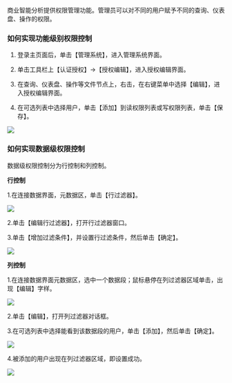 商业智能分析提供权限管理功能。管理员可以对不同的用户赋予不同的查询、仪表盘、操作的权限。

### 如何实现功能级别权限控制

1. 登录主页面后，单击【管理系统】，进入管理系统界面。

2. 单击工具栏上【认证授权】->【授权编辑】，进入授权编辑界面。

3. 在查询、仪表盘、操作等文件节点上，右击，在右键菜单中选择【编辑】，进入授权编辑界面。

4. 在可选列表中选择用户，单击【添加】到读权限列表或写权限列表，单击【保存】。

![](//mc.qcloudimg.com/static/img/bd848d08743a0a3f2e8fe516497c374c/image.jpg)

### 如何实现数据级权限控制

数据级权限控制分为行控制和列控制。

**行控制**

1.在连接数据界面，元数据区，单击【行过滤器】。

![](//mc.qcloudimg.com/static/img/e4228f4d83ec6aa948ed53c4eb32bb54/image.png)

2.单击【编辑行过滤器】，打开行过滤器窗口。

3.单击【增加过滤条件】，并设置行过滤条件，然后单击【确定】。

![](//mc.qcloudimg.com/static/img/5425f2e6366f40cbe0521ede5d4fcc68/image.png)

**列控制**

1.在连接数据界面元数据区，选中一个数据段；鼠标悬停在列过滤器区域单击，出现【编辑】字样。

![](//mc.qcloudimg.com/static/img/7f2cd03bb05f1b99a2a5c4a100d7a72a/image.png)

2.单击【编辑】，打开列过滤器对话框。

3.在可选列表中选择能看到该数据段的用户，单击【添加】，然后单击【确定】。

![](//mc.qcloudimg.com/static/img/1b9898465430a73f15b7f059c5dfa625/image.tiff)

4.被添加的用户出现在列过滤器区域，即设置成功。

![](//mc.qcloudimg.com/static/img/324795a285efdeb10cbec8573bbbe60c/image.png)




